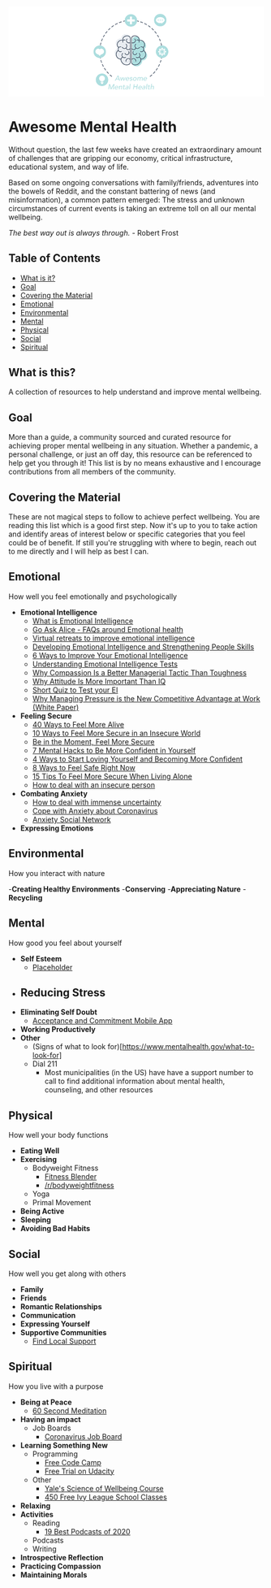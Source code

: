 ![image info](./images/amh.png)

# Awesome Mental Health
Without question, the last few weeks have created an extraordinary amount of challenges that are gripping our economy, critical infrastructure, educational system, and way of life.

Based on some ongoing conversations with family/friends, adventures into the bowels of Reddit, and the constant battering of news (and misinformation), a common pattern emerged: The stress and unknown circumstances of current events is taking an extreme toll on all our mental wellbeing.

*The best way out is always through.* - Robert Frost

## Table of Contents
- [What is it?](#what-is-it)
- [Goal](#goal)
- [Covering the Material](#covering-the-material)
- [Emotional](#emotional)
- [Environmental](#Environmental)
- [Mental](#goal)
- [Physical](#goal)
- [Social](#goal)
- [Spiritual](#goal)

## What is this?
A collection of resources to help understand and improve mental wellbeing.

## Goal
More than a guide, a community sourced and curated resource for achieving proper mental wellbeing in any situation. Whether a pandemic, a personal challenge, or just an off day, this resource can be referenced to help get you through it! This list is by no means exhaustive and I encourage contributions from all members of the community.

## Covering the Material
These are not magical steps to follow to achieve perfect wellbeing. You are reading this list which is a good first step. Now it's up to you to take action and identify areas of interest below or specific categories that you feel could be of benefit. If still you're struggling with where to begin, reach out to me directly and I will help as best I can.

## Emotional
How well you feel emotionally and psychologically

- **Emotional Intelligence**
  - [What is Emotional Intelligence](https://www.youtube.com/watch?v=Y7m9eNoB3NU)
  - [Go Ask Alice - FAQs around Emotional health](http://www.goaskalice.columbia.edu/)
  - [Virtual retreats to improve emotional intelligence](https://www.6seconds.org/grow/)
  - [Developing Emotional Intelligence and Strengthening People Skills](https://www.mindtools.com/pages/article/newCDV_59.htm)
  - [6 Ways to Improve Your Emotional Intelligence](https://www.youtube.com/watch?v=D6_J7FfgWVc)
  - [Understanding Emotional Intelligence Tests](https://positivepsychology.com/emotional-intelligence-tests/)
  - [Why Compassion Is a Better Managerial Tactic Than Toughness](https://hbr.org/2015/05/why-compassion-is-a-better-managerial-tactic-than-toughness)
  - [Why Attitude Is More Important Than IQ](https://www.linkedin.com/pulse/why-attitude-more-important-than-iq-dr-travis-bradberry)
  - [Short Quiz to Test your EI](http://greatergood.berkeley.edu/ei_quiz/)
  - [Why Managing Pressure is the New Competitive Advantage at Work (White Paper)](http://www.ihhp.com/wp-content/uploads/2015/07/WHITE-PAPER-PressureChngsEvrythng.pdf)
- **Feeling Secure**
  - [40 Ways to Feel More Alive](https://tinybuddha.com/blog/40-ways-to-feel-more-alive/)
  - [10 Ways to Feel More Secure in an Insecure World](https://www.psychologytoday.com/us/blog/emotional-fitness/201303/10-ways-feel-more-secure-in-insecure-world)
  - [Be in the Moment, Feel More Secure](https://www.psychologytoday.com/us/blog/he-saidshe-said/201210/be-in-the-moment-feel-more-secure)
  - [7 Mental Hacks to Be More Confident in Yourself](https://www.success.com/7-mental-hacks-to-be-more-confident-in-yourself/)
  - [4 Ways to Start Loving Yourself and Becoming More Confident](https://www.anewmode.com/lifestyle/loving-yourself-becoming-confident/)
  - [8 Ways to Feel Safe Right Now](https://brickelandassociates.com/8-ways-to-feel-safe-right-now/)
  - [15 Tips To Feel More Secure When Living Alone](https://www.bustle.com/articles/183766-15-tips-to-feel-more-secure-when-living-alone)
  - [How to deal with an insecure person](https://www.wikihow.com/Deal-With-an-Insecure-Person)
- **Combating Anxiety**
  - [How to deal with immense uncertainty](https://zenhabits.net/immense-uncertainty/)
  - [Cope with Anxiety about Coronavirus](https://www.verywellmind.com/managing-coronavirus-anxiety-4798909)
  - [Anxiety Social Network](http://www.anxietysocialnet.com/)
- **Expressing Emotions**

## Environmental
How you interact with nature

-**Creating Healthy Environments**
-**Conserving**
-**Appreciating Nature**
-**Recycling**

## Mental
How good you feel about yourself

- **Self Esteem**
  - [Placeholder](https://example.com)
- **Reducing Stress**
  -
- **Eliminating Self Doubt**
  - [Acceptance and Commitment Mobile App](https://itunes.apple.com/us/app/act-coach/id804247934?mt=8)
- **Working Productively**
- **Other**
  - (Signs of what to look for)[https://www.mentalhealth.gov/what-to-look-for]
  - Dial 211
    - Most municipalities (in the US) have have a support number to call to find additional information about mental health, counseling, and other resources

## Physical
How well your body functions

- **Eating Well**
- **Exercising**
  - Bodyweight Fitness
    - [Fitness Blender](https://www.fitnessblender.com/workouts-programs)
    - [/r/bodyweightfitness](https://www.reddit.com/r/bodyweightfitness/)
  - Yoga
  - Primal Movement
- **Being Active**
- **Sleeping**
- **Avoiding Bad Habits**


## Social
How well you get along with others

- **Family**
- **Friends**
- **Romantic Relationships**
- **Communication**
- **Expressing Yourself**
- **Supportive Communities**
  - [Find Local Support](https://findtreatment.samhsa.gov/)



## Spiritual
How you live with a purpose

- **Being at Peace**
  - [60 Second Meditation](http://www.pixelthoughts.co/)
- **Having an impact**
  - Job Boards
    - [Coronavirus Job Board](https://coronahub.co/jobs/)
- **Learning Something New**
  - Programming
    - [Free Code Camp](https://www.freecodecamp.org/)
    - [Free Trial on Udacity](https://www.udacity.com/)
  - Other
    - [Yale's Science of Wellbeing Course](https://www.businessinsider.com/coursera-yale-science-of-wellbeing-free-course-review-overview)
    - [450 Free Ivy League School Classes](https://www.freecodecamp.org/news/ivy-league-free-online-courses-a0d7ae675869/)
- **Relaxing**
- **Activities**
  - Reading
    - [19 Best Podcasts of 2020](https://www.lifewire.com/best-podcasts-4151825)
  - Podcasts
  - Writing
- **Introspective Reflection**
- **Practicing Compassion**
- **Maintaining Morals**
